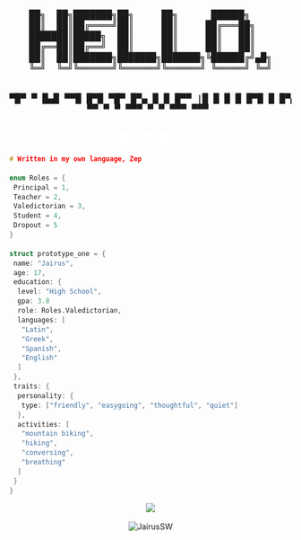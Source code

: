 <h3 align="center">
<pre>
██╗  ██╗███████╗██╗     ██╗      ██████╗    
██║  ██║██╔════╝██║     ██║     ██╔═══██╗   
███████║█████╗  ██║     ██║     ██║   ██║   
██╔══██║██╔══╝  ██║     ██║     ██║   ██║   
██║  ██║███████╗███████╗███████╗╚██████╔╝▄█╗
╚═╝  ╚═╝╚══════╝╚══════╝╚══════╝ ╚═════╝ ╚═╝

▀█▀ ▀ █▄█   ▀▀█ █▀█ ▀█▀ █▀▄ █ █ █▀▀
|█    █ █     █ █▀█  █  █▀▄ █ █ ▀▀█
▀▀▀   ▀ ▀   ▀▀  ▀ ▀ ▀▀▀ ▀ ▀ ▀▀▀ ▀▀▀
</pre>
</h3>

<p align="center">
<a href=https://www.npmjs.com/~jairussw/><img src=https://raw.githubusercontent.com/JairusSW/JairusSW/main/npm.svg alt=NPM title="NPM - JairusSW" width="20" height="20"/></a>
<a href=https://www.github.com/JairusSW/><img src=https://raw.githubusercontent.com/JairusSW/JairusSW/main/github.svg alt=GitHub title="GitHub - JairusSW" width="20" height="20"/></a>
<a href=https://open.spotify.com/user/d9qekur5in0vg8eri0k3fs0ia/><img src=https://raw.githubusercontent.com/JairusSW/JairusSW/main/spotify.svg alt=Spotify title="Spotify - JairusSW" width="20" height="20"/></a>
<a href=https://www.instagram.com/jairussw/><img src=https://raw.githubusercontent.com/JairusSW/JairusSW/main/instagram.svg alt=Instagram title="Instagram - JairusSW" width="20" height="20"/></a>
<a href=https://www.discord.com/users/600700584038760448><img src=https://raw.githubusercontent.com/JairusSW/JairusSW/main/discord.svg alt=Instagram title="Discord - JairusSW" width="20" height="20"/></a>
</p>
 
```cpp
# Written in my own language, Zep

enum Roles = {
 Principal = 1,
 Teacher = 2,
 Valedictorian = 3,
 Student = 4,
 Dropout = 5
}
 
struct prototype_one = {
 name: "Jairus",
 age: 17,
 education: {
  level: "High School",
  gpa: 3.8
  role: Roles.Valedictorian,
  languages: [
   "Latin",
   "Greek",
   "Spanish",
   "English"
  ]
 },
 traits: {
  personality: {
   type: ["friendly", "easygoing", "thoughtful", "quiet"]
  },
  activities: [
   "mountain biking",
   "hiking",
   "conversing",
   "breathing"
  ]
 }
}
```

<p align="center">
 <a target="_blank" href=https://github.com/JairusSW>
  <img src=https://img.shields.io/github/followers/JairusSW?label=follow%20me&style=social />
 </a>
 <p align="center"><p align="center"> <img src="https://komarev.com/ghpvc/?username=JairusSW" alt="JairusSW"/></p>
</p>
